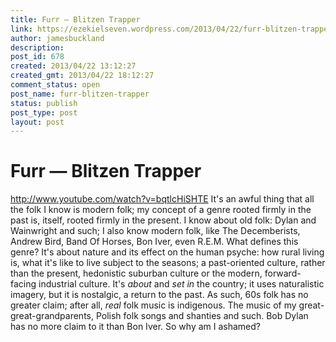 ```yaml
---
title: Furr — Blitzen Trapper
link: https://ezekielseven.wordpress.com/2013/04/22/furr-blitzen-trapper/
author: jamesbuckland
description: 
post_id: 678
created: 2013/04/22 13:12:27
created_gmt: 2013/04/22 18:12:27
comment_status: open
post_name: furr-blitzen-trapper
status: publish
post_type: post
layout: post
---
```


# Furr — Blitzen Trapper

http://www.youtube.com/watch?v=bqtlcHiSHTE It's an awful thing that all the folk I know is modern folk; my concept of a genre rooted firmly in the past is, itself, rooted firmly in the present. I know about old folk: Dylan and Wainwright and such; I also know modern folk, like The Decemberists, Andrew Bird, Band Of Horses, Bon Iver, even R.E.M. What defines this genre? It's about nature and its effect on the human psyche: how rural living is, what it's like to live subject to the seasons; a past-oriented culture, rather than the present, hedonistic suburban culture or the modern, forward-facing industrial culture. It's _about_ and _set in_ the country; it uses naturalistic imagery, but it is nostalgic, a return to the past. As such, 60s folk has no greater claim; after all, _real_ folk music is indigenous. The music of my great-great-grandparents, Polish folk songs and shanties and such. Bob Dylan has no more claim to it than Bon Iver. So why am I ashamed?